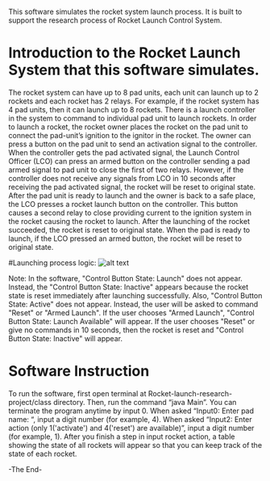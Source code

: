 This software simulates the rocket system launch process. It is built to support the research process of Rocket Launch Control System.

# Introduction to the Rocket Launch System that this software simulates.
The rocket system can have up to 8 pad units, each unit can launch up to 2 rockets and each rocket has 2 relays. For example, if the rocket system has 4 pad units, then it can launch up to 8 rockets. There is a launch controller in the system to command to individual pad unit to launch rockets. In order to launch a rocket, the rocket owner places the rocket on the pad unit to connect the pad-unit’s ignition to the ignitor in the rocket. The owner can press a button on the pad unit to send an activation signal to the controller. When the controller gets the pad activated signal, the Launch Control Officer (LCO) can press an armed button on the controller sending a pad armed signal to pad unit to close the first of two relays. However, if the controller does not receive any signals from LCO in 10 seconds after receiving the pad activated signal, the rocket will be reset to original state. After the pad unit is ready to launch and the owner is back to a safe place, the LCO presses a rocket launch button on the controller. This button causes a second relay to close providing current to the ignition system in the rocket causing the rocket to launch. After the launching of the rocket succeeded, the rocket is reset to original state. When the pad is ready to launch, if the LCO pressed an armed button, the rocket will be reset to original state.

#Launching process logic:
![alt text](https://github.com/An-Nguyen-profile-umn/Test-repo/blob/main/Launch%20logic.png)

Note: In the software, "Control Button State: Launch" does not appear. Instead, the "Control Button State: Inactive" appears because the rocket state is reset immediately after launching successfully. Also, "Control Button State: Active" does not appear. Instead, the user will be asked to command "Reset" or "Armed Launch". If the user chooses "Armed Launch", "Control Button State: Launch Available" will appear. If the user chooses "Reset" or give no commands in 10 seconds, then the rocket is reset and "Control Button State: Inactive" will appear.

# Software Instruction
To run the software, first open terminal at Rocket-launch-research-project/class directory. Then, run the command “java Main”. You can terminate the program anytime by input 0. When asked “Input0: Enter pad name: “, input a digit number (for example, 4). When asked “Input2: Enter action (only 1('activate') and 4('reset') are available)”, input a digit number (for example, 1).
After you finish a step in input rocket action, a table showing the state of all rockets will appear so that you can keep track of the state of each rocket.

-The End-
